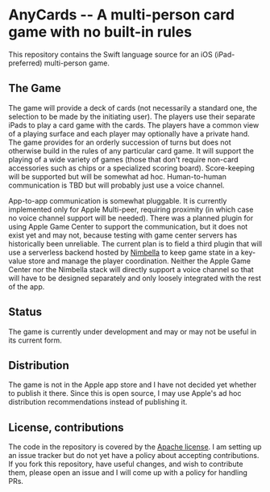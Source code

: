 # AnyCards -- A multi-person card game with no built-in rules

This repository contains the Swift language source for an iOS (iPad-preferred) multi-person game.

## The Game

The game will provide a deck of cards (not necessarily a standard one, the selection to be made by the initiating user).  The players use their separate iPads to play a card game with the cards.  The players have a common view of a playing surface and each player may optionally have a private hand.  The game provides for an orderly succession of turns but does not otherwise build in the rules of any particular card game.  It will support the playing of a wide variety of games (those that don't require non-card accessories such as chips or a specialized scoring board).   Score-keeping will be supported but will be somewhat ad hoc.  Human-to-human communication is TBD but will probably just use a voice channel.

App-to-app communication is somewhat pluggable.   It is currently implemented only for Apple Multi-peer, requiring proximity (in which case no voice channel support will be needed).   There was a planned plugin for using Apple Game Center to support the communication, but it does not exist yet and may not, because testing with game center servers has historically been unreliable.   The current plan is to field a third plugin that will use a serverless backend hosted by [Nimbella](https://nimbella.com) to keep game state in a key-value store and manage the player coordination.   Neither the Apple Game Center nor the Nimbella stack will directly support a voice channel so that will have to be designed separately and only loosely integrated with the rest of the app.

## Status

The game is currently under development and may or may not be useful in its current form.

## Distribution

The game is not in the Apple app store and I have not decided yet whether to publish it there.  Since this is open source, I may use Apple's ad hoc distribution recommendations instead of publishing it.

## License, contributions

The code in the repository is covered by the [Apache license](http://www.apache.org/licenses/LICENSE-2.0).  I am setting up an issue tracker but do not yet have a policy about accepting contributions.   If you fork this repository, have useful changes, and wish to contribute them, please open an issue and I will come up with a policy for handling PRs.
